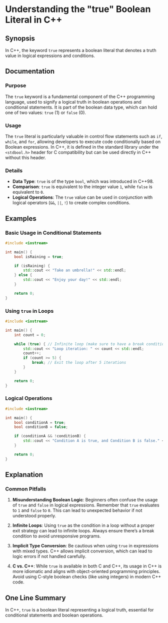 <!--
Meta Description: # Understanding the "true" Boolean Literal in C++ ## Synopsis In C++, the keyword `true` represents a boolean literal that denotes a truth value in lo...
Meta Keywords: true, boolean, std, logical, can
-->

# Understanding the "true" Boolean Literal in C++

## Synopsis
In C++, the keyword `true` represents a boolean literal that denotes a truth value in logical expressions and conditions.

## Documentation
### Purpose
The `true` keyword is a fundamental component of the C++ programming language, used to signify a logical truth in boolean operations and conditional statements. It is part of the boolean data type, which can hold one of two values: `true` (1) or `false` (0).

### Usage
The `true` literal is particularly valuable in control flow statements such as `if`, `while`, and `for`, allowing developers to execute code conditionally based on Boolean expressions. In C++, it is defined in the standard library under the `<stdbool.h>` header for C compatibility but can be used directly in C++ without this header.

### Details
- **Data Type**: `true` is of the type `bool`, which was introduced in C++98.
- **Comparison**: `true` is equivalent to the integer value `1`, while `false` is equivalent to `0`.
- **Logical Operations**: The `true` value can be used in conjunction with logical operators (`&&`, `||`, `!`) to create complex conditions.

## Examples
### Basic Usage in Conditional Statements
```cpp
#include <iostream>

int main() {
    bool isRaining = true;

    if (isRaining) {
        std::cout << "Take an umbrella!" << std::endl;
    } else {
        std::cout << "Enjoy your day!" << std::endl;
    }

    return 0;
}
```

### Using `true` in Loops
```cpp
#include <iostream>

int main() {
    int count = 0;

    while (true) { // Infinite loop (make sure to have a break condition)
        std::cout << "Loop iteration: " << count << std::endl;
        count++;
        if (count >= 5) {
            break; // Exit the loop after 5 iterations
        }
    }

    return 0;
}
```

### Logical Operations
```cpp
#include <iostream>

int main() {
    bool conditionA = true;
    bool conditionB = false;

    if (conditionA && !conditionB) {
        std::cout << "Condition A is true, and Condition B is false." << std::endl;
    }

    return 0;
}
```

## Explanation
### Common Pitfalls
1. **Misunderstanding Boolean Logic**: Beginners often confuse the usage of `true` and `false` in logical expressions. Remember that `true` evaluates to `1` and `false` to `0`. This can lead to unexpected behavior if not understood properly.
  
2. **Infinite Loops**: Using `true` as the condition in a loop without a proper exit strategy can lead to infinite loops. Always ensure there’s a break condition to avoid unresponsive programs.

3. **Implicit Type Conversion**: Be cautious when using `true` in expressions with mixed types. C++ allows implicit conversion, which can lead to logic errors if not handled carefully.

4. **C vs. C++**: While `true` is available in both C and C++, its usage in C++ is more idiomatic and aligns with object-oriented programming principles. Avoid using C-style boolean checks (like using integers) in modern C++ code.

## One Line Summary
In C++, `true` is a boolean literal representing a logical truth, essential for conditional statements and boolean operations.